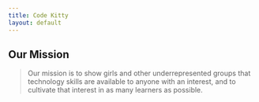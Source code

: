 ```yaml
---
title: Code Kitty
layout: default
---
```


## Our Mission
> Our mission is to show girls and other underrepresented groups that technology skills are available to anyone with an interest, and to cultivate that interest in as many learners as possible.

